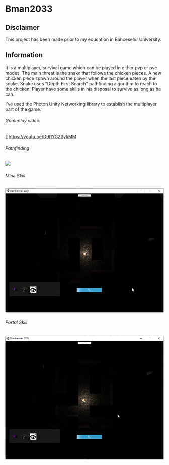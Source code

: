 # Bman2033
## **Disclaimer** ##
This project has been made prior to my education in Bahcesehir University. 

## **Information** 
It is a multiplayer, survival game which can be played in either pvp or pve modes. The main threat is the snake that follows the chicken pieces. A new chicken piece spawn around the player when the last piece eaten by the snake. Snake uses "Depth First Search" pathfinding algorithm to reach to the chicken. Player have some skills in his disposal to survive as long as he can.

I've used the Photon Unity Networking library to establish the multiplayer part of the game.

###### Gameplay video:
[]https://youtu.be/D9RYGZ3ykMM


###### Pathfinding
![](pathfinding.gif)
###### Mine Skill
![](mine.gif)
###### Portal Skill
![](portal.gif)

